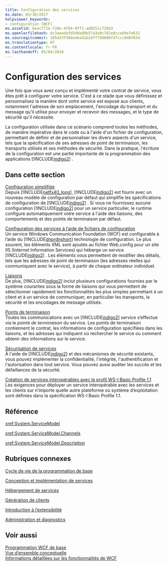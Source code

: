 ```yaml
---
title: Configuration des services
ms.date: 03/30/2017
helpviewer_keywords:
- configuration [WCF]
ms.assetid: beac771e-f28e-4f84-9ff1-ad9251c726d3
ms.openlocfilehash: dc3aeadafd54bbd8b57a3e8c781e0cced9e7e632
ms.sourcegitcommit: 3d5d33f384eeba41b2dff79d096f47ccc8d8f03d
ms.translationtype: HT
ms.contentlocale: fr-FR
ms.lasthandoff: 05/04/2018
---
```

# <a name="configuring-services"></a>Configuration des services
Une fois que vous avez conçu et implémenté votre contrat de service, vous êtes prêt à configurer votre service. C'est à ce stade que vous définissez et personnalisez la manière dont votre service est exposé aux clients, notamment l'adresse de son emplacement, l'encodage du transport et du message qu'il utilise pour envoyer et recevoir des messages, et le type de sécurité qu'il nécessite.  
  
 La configuration utilisée dans ce scénario comprend toutes les méthodes, de manière impérative dans le code ou à l'aide d'un fichier de configuration, permettant de définir et de personnaliser les divers aspects d'un service, tels que la spécification de ses adresses de point de terminaison, les transports utilisés et ses méthodes de sécurité. Dans la pratique, l'écriture de la configuration est une partie importante de la programmation des applications [!INCLUDE[indigo2](../../../includes/indigo2-md.md)] .  
  
## <a name="in-this-section"></a>Dans cette section  
 [Configuration simplifiée](../../../docs/framework/wcf/simplified-configuration.md)  
 Depuis [!INCLUDE[netfx40_long](../../../includes/netfx40-long-md.md)], [!INCLUDE[indigo2](../../../includes/indigo2-md.md)] est fourni avec un nouveau modèle de configuration par défaut qui simplifie les spécifications de configuration de [!INCLUDE[indigo2](../../../includes/indigo2-md.md)] . Si vous ne fournissez aucune configuration [!INCLUDE[indigo2](../../../includes/indigo2-md.md)] pour un service particulier, le runtime configure automatiquement votre service à l'aide des liaisons, des comportements et des points de terminaison par défaut.  
  
 [Configuration des services à l’aide de fichiers de configuration](../../../docs/framework/wcf/configuring-services-using-configuration-files.md)  
 Un service Windows Communication Foundation (WCF) est configurable à l’aide du [!INCLUDE[dnprdnshort](../../../includes/dnprdnshort-md.md)] technologie de configuration. Le plus souvent, les éléments XML sont ajoutés au fichier Web.config pour un site IIS (Internet Information Services) qui héberge un service [!INCLUDE[indigo2](../../../includes/indigo2-md.md)] . Les éléments vous permettent de modifier des détails, tels que les adresses de point de terminaison (les adresses réelles qui communiquent avec le service), à partir de chaque ordinateur individuel.  
  
 [Liaisons](../../../docs/framework/wcf/bindings.md)  
 De plus, [!INCLUDE[indigo2](../../../includes/indigo2-md.md)] inclut plusieurs configurations fournies par le système courantes sous la forme de liaisons qui vous permettent de sélectionner rapidement les fonctionnalités les plus simples permettant à un client et à un service de communiquer, en particulier les transports, la sécurité et les encodages de message utilisés.  
  
 [Points de terminaison](../../../docs/framework/wcf/endpoints.md)  
 Toutes les communications avec un [!INCLUDE[indigo2](../../../includes/indigo2-md.md)] service s’effectue via le *points de terminaison* du service. Les points de terminaison contiennent le contrat, les informations de configuration spécifiées dans les liaisons, et les adresses qui indiquent où rechercher le service ou comment obtenir des informations sur le service.  
  
 [Sécurisation de services](../../../docs/framework/wcf/securing-services.md)  
 À l'aide de [!INCLUDE[indigo2](../../../includes/indigo2-md.md)] et des mécanismes de sécurité existants, vous pouvez implémenter la confidentialité, l'intégrité, l'authentification et l'autorisation dans tout service. Vous pouvez aussi auditer les succès et les défaillances de la sécurité.  
  
 [Création de services interopérables avec le profil WS-I Basic Profile 1.1](../../../docs/framework/wcf/creating-ws-i-basic-profile-1-1-interoperable-services.md)  
 Les exigences pour déployer un service interopérable avec les services et les clients sur n’importe quelle autre plateforme ou système d’exploitation sont définies dans la spécification WS-I Basic Profile 1.1.  
  
## <a name="reference"></a>Référence  
 <xref:System.ServiceModel>  
  
 <xref:System.ServiceModel.Channels>  
  
 <xref:System.ServiceModel.Description>  
  
## <a name="related-sections"></a>Rubriques connexes  
 [Cycle de vie de la programmation de base](../../../docs/framework/wcf/basic-programming-lifecycle.md)  
  
 [Conception et implémentation de services](../../../docs/framework/wcf/designing-and-implementing-services.md)  
  
 [Hébergement de services](../../../docs/framework/wcf/hosting-services.md)  
  
 [Génération de clients](../../../docs/framework/wcf/building-clients.md)  
  
 [Introduction à l’extensibilité](../../../docs/framework/wcf/introduction-to-extensibility.md)  
  
 [Administration et diagnostics](../../../docs/framework/wcf/diagnostics/index.md)  
  
## <a name="see-also"></a>Voir aussi  
 [Programmation WCF de base](../../../docs/framework/wcf/basic-wcf-programming.md)  
 [Vue d’ensemble conceptuelle](../../../docs/framework/wcf/conceptual-overview.md)  
 [Informations détaillées sur les fonctionnalités de WCF](../../../docs/framework/wcf/feature-details/index.md)
